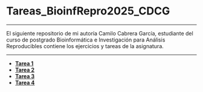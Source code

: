# Tareas_BioinfRepro2025_CDCG
_________________________________

El siguiente repositorio de mi autoría Camilo Cabrera García, estudiante del curso de postgrado Bioinformática e Investigación para Análisis Reproducibles contiene los ejercicios y tareas de la asignatura.

-----
  * **[Tarea 1](https://github.com/camilocabrera7/Tareas_BioinfRepro2025_CDCG/blob/main/Tarea1/Ejercicios_tarea1.md)**
  * **[Tarea 2](https://github.com/camilocabrera7/Tareas_BioinfRepro2025_CDCG/blob/main/Tarea%202/Ejercicios%20tarea%202.md)**
  * **[Tarea 3]()**
  * **[Tarea 4]()**
